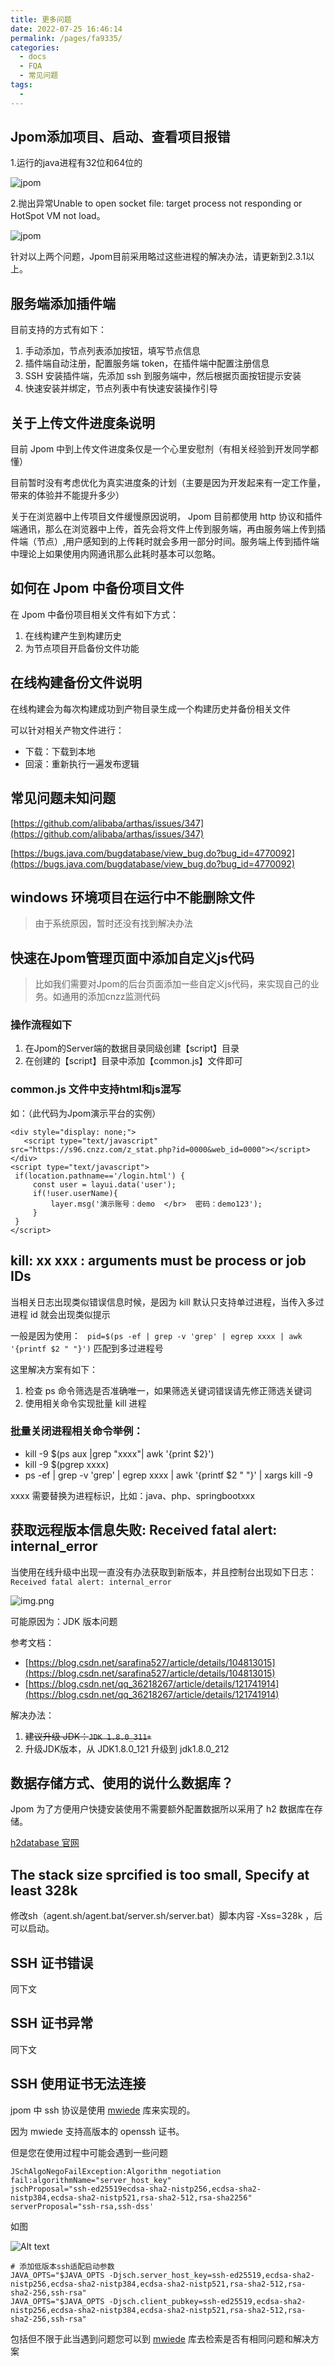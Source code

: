 ```yaml
---
title: 更多问题
date: 2022-07-25 16:46:14
permalink: /pages/fa9335/
categories:
  - docs
  - FQA
  - 常见问题
tags:
  - 
---
```


## Jpom添加项目、启动、查看项目报错

1.运行的java进程有32位和64位的

![jpom](/images/error/32bit.jpg)

2.抛出异常Unable to open socket file: target process not responding or HotSpot VM not load。

![jpom](/images/error/can't-open-socket-file.jpg)

针对以上两个问题，Jpom目前采用略过这些进程的解决办法，请更新到2.3.1以上。



## 服务端添加插件端

目前支持的方式有如下：

1. 手动添加，节点列表添加按钮，填写节点信息
2. 插件端自动注册，配置服务端 token，在插件端中配置注册信息
3. SSH 安装插件端，先添加 ssh 到服务端中，然后根据页面按钮提示安装
4. 快速安装并绑定，节点列表中有快速安装操作引导


## 关于上传文件进度条说明

目前 Jpom 中到上传文件进度条仅是一个心里安慰剂（有相关经验到开发同学都懂）

目前暂时没有考虑优化为真实进度条的计划（主要是因为开发起来有一定工作量，带来的体验并不能提升多少）

关于在浏览器中上传项目文件缓慢原因说明， Jpom 目前都使用 http 协议和插件端通讯，那么在浏览器中上传，首先会将文件上传到服务端，再由服务端上传到插件端（节点）,用户感知到的上传耗时就会多用一部分时间。服务端上传到插件端中理论上如果使用内网通讯那么此耗时基本可以忽略。

## 如何在 Jpom 中备份项目文件

在 Jpom 中备份项目相关文件有如下方式：

1. 在线构建产生到构建历史
2. 为节点项目开启备份文件功能

## 在线构建备份文件说明

在线构建会为每次构建成功到产物目录生成一个构建历史并备份相关文件

可以针对相关产物文件进行：

- 下载：下载到本地
- 回滚：重新执行一遍发布逻辑


## 常见问题未知问题

[https://github.com/alibaba/arthas/issues/347](https://github.com/alibaba/arthas/issues/347)

[https://bugs.java.com/bugdatabase/view_bug.do?bug_id=4770092](https://bugs.java.com/bugdatabase/view_bug.do?bug_id=4770092)

## windows 环境项目在运行中不能删除文件

> 由于系统原因，暂时还没有找到解决办法

## 快速在Jpom管理页面中添加自定义js代码

> 比如我们需要对Jpom的后台页面添加一些自定义js代码，来实现自己的业务。如通用的添加cnzz监测代码

### 操作流程如下

1. 在Jpom的Server端的数据目录同级创建【script】目录
2. 在创建的【script】目录中添加【common.js】文件即可

### common.js 文件中支持html和js混写

如：（此代码为Jpom演示平台的实例）
```
<div style="display: none;">
   <script type="text/javascript" src="https://s96.cnzz.com/z_stat.php?id=0000&web_id=0000"></script>
</div>
<script type="text/javascript">
 if(location.pathname=='/login.html') {
     const user = layui.data('user');
     if(!user.userName){
         layer.msg('演示账号：demo  </br>  密码：demo123');
     }
 }
</script>
```

## kill: xx xxx : arguments must be process or job IDs

当相关日志出现类似错误信息时候，是因为 kill 默认只支持单过进程，当传入多过进程 id 就会出现类似提示

一般是因为使用： ` pid=$(ps -ef | grep -v 'grep' | egrep xxxx | awk '{printf $2 " "}')` 匹配到多过进程号

这里解决方案有如下：

1. 检查 ps 命令筛选是否准确唯一，如果筛选关键词错误请先修正筛选关键词
2. 使用相关命令实现批量 kill 进程

### 批量关闭进程相关命令举例：

- kill -9 $(ps aux |grep "xxxx"| awk '{print $2}')
- kill -9 $(pgrep xxxx)
- ps -ef | grep -v 'grep' | egrep xxxx | awk '{printf $2 " "}' | xargs kill -9

xxxx 需要替换为进程标识，比如：java、php、springbootxxx

## 获取远程版本信息失败: Received fatal alert: internal_error

当使用在线升级中出现一直没有办法获取到新版本，并且控制台出现如下日志：`Received fatal alert: internal_error`

![img.png](/images/error/jdk-ssl-err.png)

可能原因为：JDK 版本问题

参考文档：
- [https://blog.csdn.net/sarafina527/article/details/104813015](https://blog.csdn.net/sarafina527/article/details/104813015)
- [https://blog.csdn.net/qq_36218267/article/details/121741914](https://blog.csdn.net/qq_36218267/article/details/121741914)

解决办法：

1. ~~建议升级 JDK：`JDK 1.8.0_311+`~~
2. 升级JDK版本，从 JDK1.8.0_121 升级到 jdk1.8.0_212

## 数据存储方式、使用的说什么数据库？

Jpom 为了方便用户快捷安装使用不需要额外配置数据所以采用了 h2 数据库在存储。

[h2database 官网](http://www.h2database.com/html/main.html)

## The stack size sprcified is too small, Specify at least 328k

修改sh（agent.sh/agent.bat/server.sh/server.bat）脚本内容 -Xss=328k ，后可以启动。

## SSH 证书错误

同下文

## SSH 证书异常

同下文

## SSH 使用证书无法连接

jpom 中 ssh 协议是使用 [mwiede](https://github.com/mwiede/jsch/) 库来实现的。

因为 mwiede 支持高版本的 openssh 证书。

但是您在使用过程中可能会遇到一些问题

```log
JSchAlgoNegoFailException:Algorithm negotiation fail:algorithmName="server_host_key"
jschProposal="ssh-ed25519ecdsa-sha2-nistp256,ecdsa-sha2-nistp384,ecdsa-sha2-nistp521,rsa-sha2-512,rsa-sha2256"
serverProposal="ssh-rsa,ssh-dss'
```

如图

![Alt text](/images/error/b06b6e7c6679216b867554635b81355.jpg)

```shell
# 添加低版本ssh适配启动参数
JAVA_OPTS="$JAVA_OPTS -Djsch.server_host_key=ssh-ed25519,ecdsa-sha2-nistp256,ecdsa-sha2-nistp384,ecdsa-sha2-nistp521,rsa-sha2-512,rsa-sha2-256,ssh-rsa"
JAVA_OPTS="$JAVA_OPTS -Djsch.client_pubkey=ssh-ed25519,ecdsa-sha2-nistp256,ecdsa-sha2-nistp384,ecdsa-sha2-nistp521,rsa-sha2-512,rsa-sha2-256,ssh-rsa"
```

包括但不限于此当遇到问题您可以到 [mwiede](https://github.com/mwiede/jsch/) 库去检索是否有相同问题和解决方案